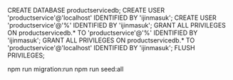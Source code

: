 CREATE DATABASE productservicedb;
CREATE USER 'productservice'@'localhost' IDENTIFIED BY 'ijinmasuk';
CREATE USER 'productservice'@'%' IDENTIFIED BY 'ijinmasuk';
GRANT ALL PRIVILEGES ON productservicedb.* TO 'productservice'@'%' IDENTIFIED BY 'ijinmasuk';
GRANT ALL PRIVILEGES ON productservicedb.* TO 'productservice'@'localhost' IDENTIFIED BY 'ijinmasuk';
FLUSH PRIVILEGES;

npm run migration:run
npm run seed:all